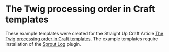 
# The Twig processing order in Craft templates

These example templates were created for the Straight Up Craft Article [The Twig processing order in Craft templates](http://straightupcraft.com/articles/twig-processing-order). The example templates require installation of the [Sprout Log](https://github.com/BarrelStrength/Craft-SproutLog) plugin.